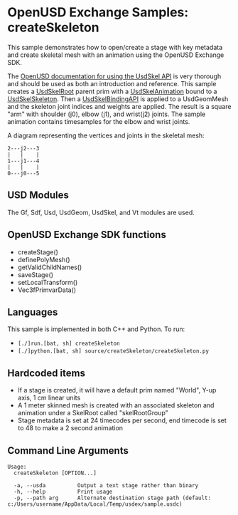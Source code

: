 # OpenUSD Exchange Samples: createSkeleton

This sample demonstrates how to open/create a stage with key metadata and create skeletal mesh with an animation using the OpenUSD Exchange SDK.

The [OpenUSD documentation for using the UsdSkel API](https://openusd.org/release/api/_usd_skel__a_p_i__intro.html) is very thorough and should be used as both an introduction and reference. This sample creates a [UsdSkelRoot](https://openusd.org/release/api/class_usd_skel_root.html) parent prim with a [UsdSkelAnimation](https://openusd.org/release/api/class_usd_skel_animation.html) bound to a [UsdSkelSkeleton](https://openusd.org/release/api/class_usd_skel_skeleton.html).  Then a [UsdSkelBindingAPI](https://openusd.org/release/api/class_usd_skel_binding_a_p_i.html) is applied to a UsdGeomMesh and the skeleton joint indices and weights are applied. The result is a square "arm" with shoulder (j0), elbow (j1), and wrist(j2) joints.  The sample animation contains timesamples for the elbow and wrist joints.

A diagram representing the vertices and joints in the skeletal mesh:
```
2---j2---3
|   |    |
1---j1---4
|   |    |
0---j0---5
```

## USD Modules

The Gf, Sdf, Usd, UsdGeom, UsdSkel, and Vt modules are used.

## OpenUSD Exchange SDK functions

- createStage()
- definePolyMesh()
- getValidChildNames()
- saveStage()
- setLocalTransform()
- Vec3fPrimvarData()

## Languages

This sample is implemented in both C++ and Python.  To run:

- `[./]run.[bat, sh] createSkeleton`
- `[./]python.[bat, sh] source/createSkeleton/createSkeleton.py`

## Hardcoded items

- If a stage is created, it will have a default prim named "World", Y-up axis, 1 cm linear units
- A 1 meter skinned mesh is created with an associated skeleton and animation under a SkelRoot called "skelRootGroup"
- Stage metadata is set at 24 timecodes per second, end timecode is set to 48 to make a 2 second animation

## Command Line Arguments

```
Usage:
  createSkeleton [OPTION...]

  -a, --usda          Output a text stage rather than binary
  -h, --help          Print usage
  -p, --path arg      Alternate destination stage path (default: c:/Users/username/AppData/Local/Temp/usdex/sample.usdc)
```
